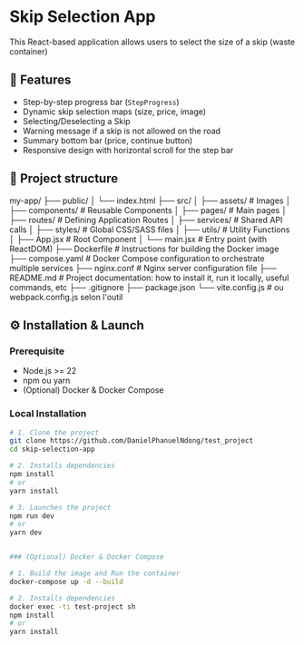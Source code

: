 
# Skip Selection App

This React-based application allows users to select the size of a skip (waste container)


## 🚀 Features

- Step-by-step progress bar (`StepProgress`)
- Dynamic skip selection maps (size, price, image)
- Selecting/Deselecting a Skip
- Warning message if a skip is not allowed on the road
- Summary bottom bar (price, continue button)
- Responsive design with horizontal scroll for the step bar


## 📁 Project structure

my-app/
├── public/
│   └── index.html
├── src/
│   ├── assets/              # Images
│   ├── components/          # Reusable Components
│   ├── pages/              # Main pages
│   ├── routes/             # Defining Application Routes
│   ├── services/           # Shared API calls
│   ├── styles/             # Global CSS/SASS files
│   ├── utils/              # Utility Functions
│   ├── App.jsx             # Root Component
│   └── main.jsx            # Entry point (with ReactDOM)
├── Dockerfile              # Instructions for building the Docker image
├── compose.yaml            # Docker Compose configuration to orchestrate multiple services
├── nginx.conf              # Nginx server configuration file
├── README.md               # Project documentation: how to install it, run it locally, useful commands, etc
├── .gitignore
├── package.json
└── vite.config.js          # ou webpack.config.js selon l'outil


## ⚙️ Installation & Launch

### Prerequisite

- Node.js >= 22
- npm ou yarn
- (Optional) Docker & Docker Compose


### Local Installation

```bash
# 1. Clone the project
git clone https://github.com/DanielPhanuelNdong/test_project
cd skip-selection-app

# 2. Installs dependencies
npm install
# or
yarn install

# 3. Launches the project
npm run dev
# or
yarn dev


### (Optional) Docker & Docker Compose

# 1. Build the image and Run the container
docker-compose up -d --build

# 2. Installs dependencies
docker exec -ti test-project sh
npm install
# or
yarn install
